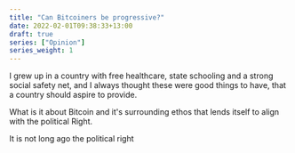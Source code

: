 ```yaml
---
title: "Can Bitcoiners be progressive?"
date: 2022-02-01T09:38:33+13:00
draft: true
series: ["Opinion"]
series_weight: 1
---
```

I grew up in a country with free healthcare, state schooling and a strong social safety net, and I always thought these were good things to have, that a country should aspire to provide.

What is it about Bitcoin and it's surrounding ethos that lends itself to align with the political Right.

It is not long ago the political right
